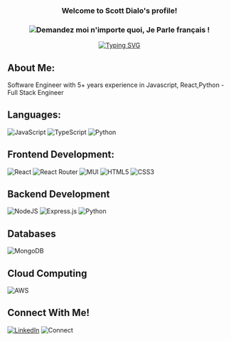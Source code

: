 <h3 align="center">
  Welcome to Scott Dialo's profile!
</h3>

<h3 align="center">
 
![Demandez moi n'importe quoi, Je Parle français !](https://img.shields.io/badge/Demandez%20moi-n'%20importe%20quoi,%20Je%20parle%20français!-1abc9c.svg)

</h3>

<p align="center">
<!--   Typing SVG  -->
<a href="https://git.io/typing-svg"><img src="https://readme-typing-svg.herokuapp.com?font=Arvo&size=28&pause=1000&center=true&vCenter=true&width=440&height=45&lines=Software+Engineer;Full+Stack+Web+Developer;" alt="Typing SVG" /></a>
</p>

## About Me:
Software Engineer with 5+ years experience in Javascript, React,Python - Full Stack Engineer
## Languages:
![JavaScript](https://img.shields.io/badge/javascript-%23323330.svg?style=for-the-badge&logo=javascript&logoColor=%23F7DF1E)
![TypeScript](https://shields.io/badge/TypeScript-3178C6?logo=TypeScript&logoColor=FFF&style=flat-square)
![Python](https://img.shields.io/badge/python-3670A0?style=for-the-badge&logo=python&logoColor=ffdd54)


## Frontend Development:
![React](https://img.shields.io/badge/react-%2320232a.svg?style=for-the-badge&logo=react&logoColor=%2361DAFB)
![React Router](https://img.shields.io/badge/React_Router-CA4245?style=for-the-badge&logo=react-router&logoColor=white)
![MUI](https://img.shields.io/badge/Material--UI-0081CB?style=for-the-badge&logo=material-ui&logoColor=white)
![HTML5](https://img.shields.io/badge/html5-%23E34F26.svg?style=for-the-badge&logo=html5&logoColor=white)
![CSS3](https://img.shields.io/badge/css3-%231572B6.svg?style=for-the-badge&logo=css3&logoColor=white)

## Backend Development
![NodeJS](https://img.shields.io/badge/node.js-6DA55F?style=for-the-badge&logo=node.js&logoColor=white)
![Express.js](https://img.shields.io/badge/express.js-%23404d59.svg?style=for-the-badge&logo=express&logoColor=%2361DAFB)
![Python](https://img.shields.io/badge/python-3670A0?style=for-the-badge&logo=python&logoColor=ffdd54)

## Databases
![MongoDB](https://img.shields.io/badge/MongoDB-4EA94B?style=for-the-badge&logo=mongodb&logoColor=white)

## Cloud Computing
![AWS](https://img.shields.io/badge/Amazon_AWS-232F3E?style=for-the-badge&logo=amazon-aws&logoColor=white)

## Connect With Me!
<a href="https://www.linkedin.com/in/scottdialo/" target="_blank">![LinkedIn](https://img.shields.io/badge/linkedin-%230077B5.svg?style=for-the-badge&logo=linkedin&logoColor=white)</a>
![Connect](https://img.shields.io/badge/Ask%20me-anything-1abc9c.svg)




 
<!---
scottdialo/scottdialo is a ✨ special ✨ repository because its `README.md` (this file) appears on your GitHub profile.
You can click the Preview link to take a look at your changes.
--->
